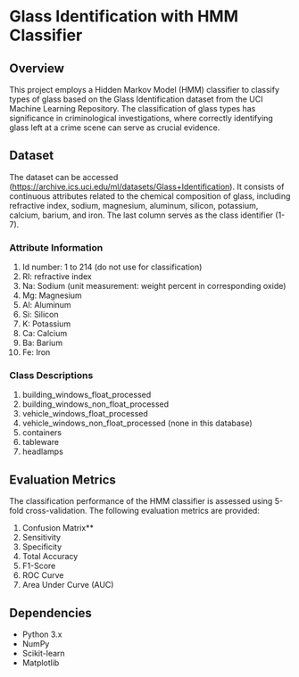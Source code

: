 # Glass Identification with HMM Classifier

## Overview

This project employs a Hidden Markov Model (HMM) classifier to classify types of glass based on the Glass Identification dataset from the UCI Machine Learning Repository. The classification of glass types has significance in criminological investigations, where correctly identifying glass left at a crime scene can serve as crucial evidence.

## Dataset

The dataset can be accessed (https://archive.ics.uci.edu/ml/datasets/Glass+Identification). 
It consists of continuous attributes related to the chemical composition of glass, including refractive index, sodium, magnesium, aluminum, silicon, potassium, calcium, barium, and iron. The last column serves as the class identifier (1-7).

### Attribute Information
1. Id number: 1 to 214 (do not use for classification)
2. RI: refractive index
3. Na: Sodium (unit measurement: weight percent in corresponding oxide)
4. Mg: Magnesium
5. Al: Aluminum
6. Si: Silicon
7. K: Potassium
8. Ca: Calcium
9. Ba: Barium
10. Fe: Iron

### Class Descriptions
1. building_windows_float_processed
2. building_windows_non_float_processed
3. vehicle_windows_float_processed
4. vehicle_windows_non_float_processed (none in this database)
5. containers
6. tableware
7. headlamps

## Evaluation Metrics

The classification performance of the HMM classifier is assessed using 5-fold cross-validation. The following evaluation metrics are provided:

1. Confusion Matrix**
2. Sensitivity
3. Specificity
4. Total Accuracy
5. F1-Score
6. ROC Curve
7. Area Under Curve (AUC)

## Dependencies

- Python 3.x
- NumPy
- Scikit-learn
- Matplotlib
